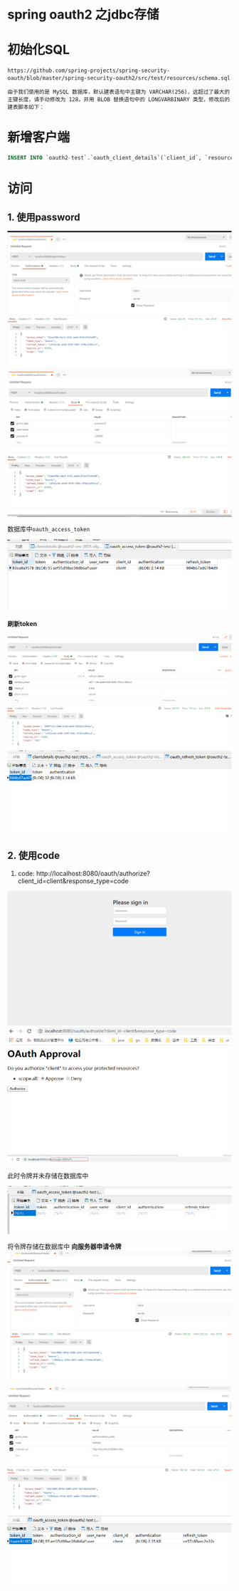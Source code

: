 # spring oauth2 之jdbc存储

# 初始化SQL
`https://github.com/spring-projects/spring-security-oauth/blob/master/spring-security-oauth2/src/test/resources/schema.sql`

`
由于我们使用的是 MySQL 数据库，默认建表语句中主键为 VARCHAR(256)，这超过了最大的主键长度，请手动修改为 128，并用 BLOB 替换语句中的 LONGVARBINARY 类型，修改后的建表脚本如下：
`

# 新增客户端
```sql
INSERT INTO `oauth2-test`.`oauth_client_details`(`client_id`, `resource_ids`, `client_secret`, `scope`, `authorized_grant_types`, `web_server_redirect_uri`, `authorities`, `access_token_validity`, `refresh_token_validity`, `additional_information`, `autoapprove`) VALUES ('client', NULL, '$2a$10$jEOkxbXHguVjkcnLteFrn.FmbtlWu5OHk2DNuWLyDS1vDXRpbld4u', 'all', 'password,authorization_code,refresh_token', 'http://localhost:8080/index', NULL, NULL, NULL, NULL, NULL);

```
# 访问
## 1. 使用password

<img src="https://github.com/hb0730/spring-security-oauth2-example/blob/master/doc/jdbc/jdbc-01.png" alt="1">

<img src="https://github.com/hb0730/spring-security-oauth2-example/blob/master/doc/jdbc/jdbc-02.png" alt="1">

数据库中`oauth_access_token`

<img src="https://github.com/hb0730/spring-security-oauth2-example/blob/master/doc/jdbc/jdbc-03.png" alt="1">

**刷新token**

<img src="https://github.com/hb0730/spring-security-oauth2-example/blob/master/doc/jdbc/jdbc-04.png" alt="1">

<img src="https://github.com/hb0730/spring-security-oauth2-example/blob/master/doc/jdbc/jdbc-05.png" alt="1">


## 2. 使用code
1. code: http://localhost:8080/oauth/authorize?client_id=client&response_type=code
<img src="https://github.com/hb0730/spring-security-oauth2-example/blob/master/doc/jdbc/jdbc-06.png" alt="1">

<img src="https://github.com/hb0730/spring-security-oauth2-example/blob/master/doc/jdbc/jdbc-07.png" alt="1">

<img src="https://github.com/hb0730/spring-security-oauth2-example/blob/master/doc/jdbc/jdbc-08.png" alt="1">

此时令牌并未存储在数据库中

<img src="https://github.com/hb0730/spring-security-oauth2-example/blob/master/doc/jdbc/jdbc-09.png" alt="1">

将令牌存储在数据库中 **向服务器申请令牌**
<img src="https://github.com/hb0730/spring-security-oauth2-example/blob/master/doc/jdbc/jdbc-10.png" alt="1">

<img src="https://github.com/hb0730/spring-security-oauth2-example/blob/master/doc/jdbc/jdbc-11.png" alt="1">

<img src="https://github.com/hb0730/spring-security-oauth2-example/blob/master/doc/jdbc/jdbc-12.png" alt="1">
